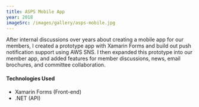 ```yaml
---
title: ASPS Mobile App
year: 2018
imageSrc: /images/gallery/asps-mobile.jpg
---
```


After internal discussions over years about creating a mobile app for our members, I created a prototype app with Xamarin Forms and build out push notification support using AWS SNS. I then expanded this prototype into our member app, and added features for member discussions, news, email brochures, and committee collaboration.

#### Technologies Used

* Xamarin Forms (Front-end)
* .NET (API)